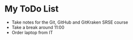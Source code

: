 # My ToDo List

+ Take notes for the Git, GitHub and GitKraken SRSE course
+ Take a break around 11:00
+ Order laptop from IT